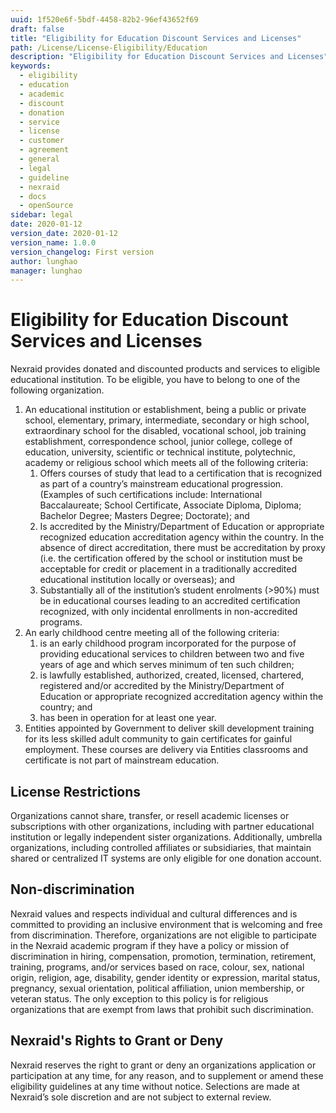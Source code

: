```yaml
---
uuid: 1f520e6f-5bdf-4458-82b2-96ef43652f69
draft: false
title: "Eligibility for Education Discount Services and Licenses"
path: /License/License-Eligibility/Education
description: "Eligibility for Education Discount Services and Licenses"
keywords: 
  - eligibility
  - education
  - academic
  - discount
  - donation
  - service
  - license
  - customer
  - agreement
  - general
  - legal
  - guideline
  - nexraid
  - docs
  - openSource
sidebar: legal
date: 2020-01-12
version_date: 2020-01-12
version_name: 1.0.0
version_changelog: First version
author: lunghao
manager: lunghao
---
```


# Eligibility for Education Discount Services and Licenses
Nexraid provides donated and discounted products and services to eligible educational institution. To be eligible, you have to belong to one of the following organization.
1. An educational institution or establishment, being a public or private school, elementary, primary, intermediate, secondary or high school, extraordinary school for the disabled, vocational school, job training establishment, correspondence school, junior college, college of education, university, scientific or technical institute, polytechnic, academy or religious school which meets all of the following criteria:
   1. Offers courses of study that lead to a certification that is recognized as part of a country’s mainstream educational progression.  (Examples of such certifications include: International Baccalaureate; School Certificate, Associate Diploma, Diploma; Bachelor Degree; Masters Degree; Doctorate); and
   2. Is accredited by the Ministry/Department of Education or appropriate recognized education accreditation agency within the country.  In the absence of direct accreditation, there must be accreditation by proxy (i.e. the certification offered by the school or institution must be acceptable for credit or placement in a traditionally accredited educational institution locally or overseas); and
   3. Substantially all of the institution’s student enrolments (>90%) must be in educational courses leading to an accredited certification recognized, with only incidental enrollments in non-accredited programs.
2. An early childhood centre meeting all of the following criteria:
   1. is an early childhood program incorporated for the purpose of providing educational services to children between two and five years of age and which serves minimum of ten such children;
   2. is lawfully established, authorized, created, licensed, chartered, registered and/or accredited by the Ministry/Department of Education or appropriate recognized accreditation agency within the country; and
   3. has been in operation for at least one year.
3. Entities appointed by Government to deliver skill development training for its less skilled adult community to gain certificates for gainful employment. These courses are delivery via Entities classrooms and certificate is not part of mainstream education.


## License Restrictions
Organizations cannot share, transfer, or resell academic licenses or subscriptions with other organizations, including with partner educational institution or legally independent sister organizations. Additionally, umbrella organizations, including controlled affiliates or subsidiaries, that maintain shared or centralized IT systems are only eligible for one donation account.

## Non-discrimination
Nexraid values and respects individual and cultural differences and is committed to providing an inclusive environment that is welcoming and free from discrimination. Therefore, organizations are not eligible to participate in the Nexraid academic program if they have a policy or mission of discrimination in hiring, compensation, promotion, termination, retirement, training, programs, and/or services based on race, colour, sex, national origin, religion, age, disability, gender identity or expression, marital status, pregnancy, sexual orientation, political affiliation, union membership, or veteran status. The only exception to this policy is for religious organizations that are exempt from laws that prohibit such discrimination.

## Nexraid's Rights to Grant or Deny
Nexraid reserves the right to grant or deny an organizations application or participation at any time, for any reason, and to supplement or amend these eligibility guidelines at any time without notice. Selections are made at Nexraid’s sole discretion and are not subject to external review.
